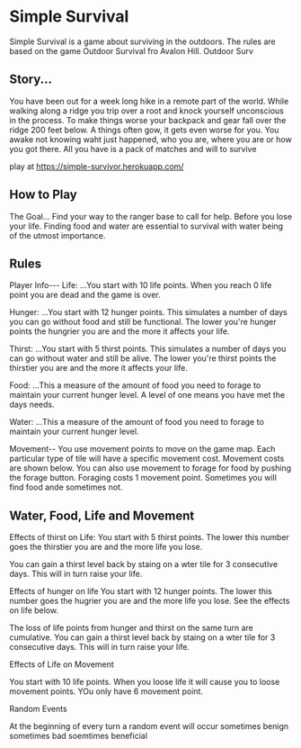 # Simple Survival

Simple Survival is a game about surviving in the outdoors. The rules are based on the game Outdoor Survival fro Avalon Hill.  Outdoor Surv

## Story...

You have been out for a week long hike in a remote part of the world. While walking along a ridge you trip over a root and knock yourself unconscious in the process. To make things worse your backpack and gear fall over the ridge 200 feet below. A things often gow, it gets even worse for you.  You awake not knowing waht just happened, who you are, where you are or how you got there. All you have is a pack of matches and will to survive

play at <a>https://simple-survivor.herokuapp.com/</a>


## How to Play

The Goal...
Find your way to the ranger base to call for help. Before you lose your life.  Finding food and water are essential to survival with water being of the utmost importance.

## Rules
Player Info---
Life:  ...You start with 10 life points.  When you reach 0 life point you are dead and the game is over.

Hunger: ...You start with 12 hunger points.  This simulates a number of days you can go without food and still be functional.  The lower you're hunger points the hungrier you are and the more it affects your life.

Thirst: ...You start with 5 thirst points. This simulates a number of days you can go without water and still be alive.  The lower you're thirst points the thirstier you are and the more it affects your life. 

Food: ...This a measure of the amount of food you need to forage to maintain your current hunger level. A level of one means you have met the days needs.

Water: ...This a measure of the amount of food you need to forage to maintain your current hunger level.

Movement--
You use movement points to move on the game map.  Each particular type of tile will have a specific movement cost. Movement costs are shown below.  You can also use movement to forage for food by pushing the forage button.  Foraging costs 1 movement point.  Sometimes you will find food ande sometimes not.

## Water, Food, Life and Movement


Effects of thirst on Life:
You start with 5 thirst points.  The lower this number goes the thirstier you are and the more life you lose.

You can gain a thirst level back by staing on a wter tile for 3 consecutive days.  This will in turn raise your life.

Effects of hunger on life
You start with 12 hunger points.  The lower this number goes the hugrier you are and the more life you lose. See the effects on life below.

The loss of life points from hunger and thirst on the same turn are cumulative.  You can gain a thirst level back by staing on a wter tile for 3 consecutive days.  This will in turn raise your life.




Effects of Life on Movement

You start with 10 life points.  When you loose life it will cause you to loose movement points.  YOu only have 6 movement point.


Random Events

At the beginning of every turn a random event will occur sometimes benign sometimes bad  soemtimes beneficial
